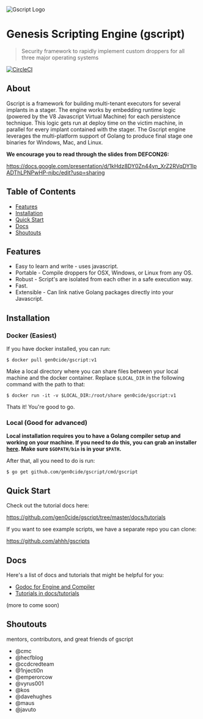 ![Gscript Logo](https://i.imgur.com/16lZGrA.png)

# Genesis Scripting Engine (gscript)

> Security framework to rapidly implement custom droppers for all three major operating systems



[![CircleCI](https://circleci.com/gh/gen0cide/gscript/)](https://circleci.com/gh/gen0cide/gscript/)

## About

Gscript is a framework for building multi-tenant executors for several implants in a stager. The engine works by embedding runtime logic (powered by the V8 Javascript Virtual Machine) for each persistence technique. This logic gets run at deploy time on the victim machine, in parallel for every implant contained with the stager. The Gscript engine leverages the multi-platform support of Golang to produce final stage one binaries for Windows, Mac, and Linux. 

**We encourage you to read through the slides from DEFCON26:**

https://docs.google.com/presentation/d/1kHdz8DY0Zn44yn_XrZ2RVqDY1lpADThLPNPwHP-njbc/edit?usp=sharing


## Table of Contents

- [Features](#features)
- [Installation](#installation)
- [Quick Start](#quick-start)
- [Docs](#docs)
- [Shoutouts](#shoutouts)

## Features

- Easy to learn and write - uses javascript.
- Portable - Compile droppers for OSX, Windows, or Linux from any OS.
- Robust - Script's are isolated from each other in a safe execution way.
- Fast.
- Extensible - Can link native Golang packages directly into your Javascript.

## Installation

### Docker (Easiest)

If you have docker installed, you can run:

```
$ docker pull gen0cide/gscript:v1
```

Make a local directory where you can share files between your local machine and the docker container. Replace `$LOCAL_DIR` in the following command with the path to that:

```
$ docker run -it -v $LOCAL_DIR:/root/share gen0cide/gscript:v1
```

Thats it! You're good to go.


### Local (Good for advanced)

**Local installation requires you to have a Golang compiler setup and working on your machine. If you need to do this, you can grab an installer [here](https://golang.org/dl/). Make sure `$GOPATH/bin` is in your `$PATH`.**


After that, all you need to do is run:

```
$ go get github.com/gen0cide/gscript/cmd/gscript
```

## Quick Start

Check out the tutorial docs here:

https://github.com/gen0cide/gscript/tree/master/docs/tutorials

If you want to see example scripts, we have a separate repo you can clone:

https://github.com/ahhh/gscripts

## Docs

Here's a list of docs and tutorials that might be helpful for you:

 - [Godoc for Engine and Compiler](https://godoc.org/github.com/gen0cide/gscript)
 - [Tutorials in docs/tutorials](https://github.com/gen0cide/gscript/tree/master/docs/tutorials)
 
(more to come soon)

## Shoutouts

mentors, contributors, and great friends of gscript

- @cmc
- @hecfblog
- @ccdcredteam
- @1njecti0n
- @emperorcow
- @vyrus001
- @kos
- @davehughes
- @maus
- @javuto

